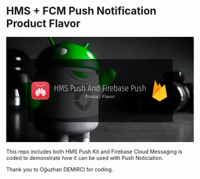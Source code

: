 # HMS + FCM Push Notification Product Flavor

![banner](banner.png)

This repo includes both HMS Push Kit and Firebase Cloud Messaging is coded to demonstrate how it can be used with Push Noticiation.

Thank you to Oğuzhan DEMIRCI for coding.